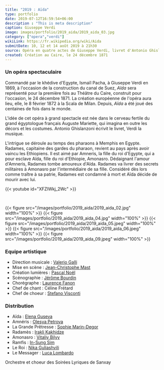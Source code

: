 ```yaml
---
title: "2019 : Aïda"
type: portfolio
date: 2019-07-12T16:59:54+06:00
description : "This is meta description"
caption: Giuseppe Verdi
image: images/portfolio/2019_aida/2019_aida_03.jpg
category: ["opera","verdi"]
wikiLink: https://fr.wikipedia.org/wiki/Aida
submitDate: 10, 12 et 14 août 2019 à 21h30
source: Opéra en quatre actes de Giuseppe Verdi, livret d'Antonio Ghislanzoni. 
created: Création au Caire, le 24 décembre 1871
---
```


### Un opéra spectaculaire

Commandé par le khédive d'Egypte, Ismaïl Pacha, à Giuseppe Verdi en 1869, à l'occasion de la construction 
du canal de Suez, *Aïda* sera représenté pour la première fois au Théâtre du Caire, construit pour l'occasion, 
le 24 décembre 1871. La création européenne de l'opéra aura lieu, elle, le 8 février 1872 à la Scala de Milan. 
Depuis, *Aïda* a été joué des centaines de fois dans le monde.

L'idée de cet opéra à grand spectacle est née dans le cerveau fertile du grand égyptologue français Auguste Mariette, 
qui imagina en outre les décors et les costumes. Antonio Ghislanzoni écrivit le livret, Verdi la musique.

L'intrigue se déroule au temps des pharaons à Memphis en Egypte. Radames, capitaine des gardes du pharaon, 
revient au pays après avoir vaincu les Ethiopiens. Il est aimé par Amneris, la fille du roi d'Egypte, 
qui a pour esclave Aïda, fille du roi d'Ethiopie, Amonasro. Dédaignant l'amour d'Amneris, Radames tombe amoureux d'Aïda. 
Radames va livrer des secrets militaires à Amonasro par l'intermédiaire de sa fille.
Considéré dès lors comme traître à sa patrie, Radames est condamné à mort et Aïda décide de mourir avec lui.


{{< youtube id="XFZlWkj_2Wc" >}}

&nbsp;


{{< figure src="/images/portfolio/2019_aida/2019_aida_02.jpg" width="100%" >}}
{{< figure src="/images/portfolio/2019_aida/2019_aida_04.jpg" width="100%" >}}
{{< figure src="/images/portfolio/2019_aida/2019_aida_05.jpeg" width="100%" >}}
{{< figure src="/images/portfolio/2019_aida/2019_aida_06.jpeg" width="100%" >}}
{{< figure src="/images/portfolio/2019_aida/2019_aida_09.jpeg" width="100%" >}}

### Equipe artistique


- Direction musicale : [Valerio Galli](/artists/valerio_galli/)
- Mise en scène : [Jean-Christophe Mast](/artists/jean-christophe_mast/)
- Création lumières : [Pascal Noël](/artists/pascal_noel/)
- Scénographie : [Jérôme Bourdin](/artists/jerome_bourdin/)
- Chorégraphe : [Laurence Fanon](/artists/laurence_fanon/)
- Chef de chant : Céline Frétard
- Chef de choeur : [Stefano Visconti](/artists/stefano_visconti/)

### Distribution

- Aïda : [Elena Guseva](/artists/elena_guseva/)
- Amnéris : [Olesya Petrova](/artists/olesya_petrova/)
- La Grande Prêtresse : [Sophie Marin-Degor](/artists/sophie_marin_degor/)
- Radamès : [Irakli Kakhidze](/artists/irakli_kakhidze/)
- Amonasro : [Vitaliy Bilyy](/artists/vitaliy_bilyy/)
- Ramfis : [In-Sung Sim](/artists/in-sung_sim/)
- Le Roi : [Nika Guliashvili](/artists/nika_guliashvili)
- Le Messager : [Luca Lombardo](/artists/luca_lombardo/)

Orchestre et choeur des Soirées Lyriques de Sanxay
